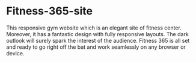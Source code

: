# Fitness-365-site
This responsive gym website which is an elegant site of fitness center. Moreover, it has a fantastic design with fully responsive layouts. The dark outlook will surely spark the interest of the audience. Fitness 365 is all set and ready to go right off the bat and work seamlessly on any browser or device.
